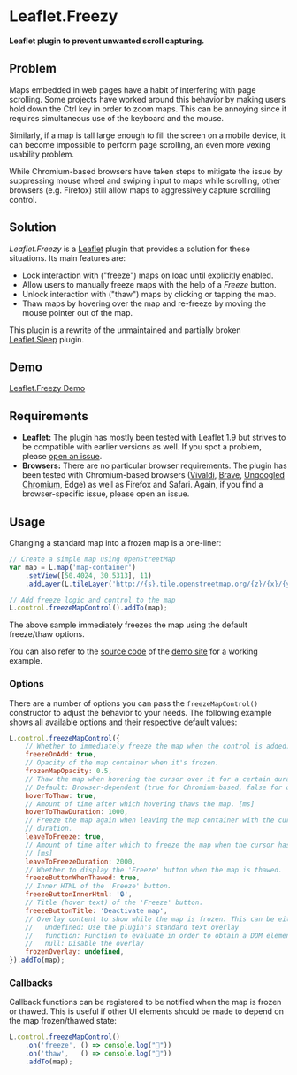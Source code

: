 # Leaflet.Freezy

**Leaflet plugin to prevent unwanted scroll capturing.**

## Problem

Maps embedded in web pages have a habit of interfering with page scrolling.
Some projects have worked around this behavior by making users hold down the Ctrl key in order to zoom maps.
This can be annoying since it requires simultaneous use of the keyboard and the mouse.

Similarly, if a map is tall large enough to fill the screen on a mobile device, it can become impossible to perform page scrolling, an even more vexing usability problem.

While Chromium-based browsers have taken steps to mitigate the issue by suppressing mouse wheel and swiping input to maps while scrolling, other browsers (e.g. Firefox) still allow maps to aggressively capture scrolling control.

## Solution

*Leaflet.Freezy* is a [Leaflet](https://leafletjs.com/) plugin that provides a solution for these situations.
Its main features are:

- Lock interaction with ("freeze") maps on load until explicitly enabled.
- Allow users to manually freeze maps with the help of a _Freeze_ button.
- Unlock interaction with ("thaw") maps by clicking or tapping the map.
- Thaw maps by hovering over the map and re-freeze by moving the mouse pointer out of the map.

This plugin is a rewrite of the unmaintained and partially broken [Leaflet.Sleep](https://github.com/CliffCloud/Leaflet.Sleep) plugin.

## Demo

[Leaflet.Freezy Demo](https://mrubli.gitlab.io/leaflet-freezy/)

## Requirements

- **Leaflet:**
The plugin has mostly been tested with Leaflet 1.9 but strives to be compatible with earlier versions as well.
If you spot a problem, please [open an issue](https://gitlab.com/mrubli/leaflet-freezy/-/issues).
- **Browsers:**
There are no particular browser requirements.
The plugin has been tested with Chromium-based browsers ([Vivaldi](https://vivaldi.com/), [Brave](https://brave.com/), [Ungoogled Chromium](https://github.com/ungoogled-software/ungoogled-chromium), Edge) as well as Firefox and Safari.
Again, if you find a browser-specific issue, please open an issue.

## Usage

Changing a standard map into a frozen map is a one-liner:

```js
// Create a simple map using OpenStreetMap
var map = L.map('map-container')
    .setView([50.4024, 30.5313], 11)
    .addLayer(L.tileLayer('http://{s}.tile.openstreetmap.org/{z}/{x}/{y}.png'));

// Add freeze logic and control to the map
L.control.freezeMapControl().addTo(map);
```

The above sample immediately freezes the map using the default freeze/thaw options.

You can also refer to the [source code](public/) of the [demo site](#demo) for a working example.

### Options

There are a number of options you can pass the `freezeMapControl()` constructor to adjust the behavior to your needs.
The following example shows all available options and their respective default values:

```js
L.control.freezeMapControl({
    // Whether to immediately freeze the map when the control is added.
    freezeOnAdd: true,
    // Opacity of the map container when it's frozen.
    frozenMapOpacity: 0.5,
    // Thaw the map when hovering the cursor over it for a certain duration.
    // Default: Browser-dependent (true for Chromium-based, false for others)
    hoverToThaw: true,
    // Amount of time after which hovering thaws the map. [ms]
    hoverToThawDuration: 1000,
    // Freeze the map again when leaving the map container with the cursor for a certain
    // duration.
    leaveToFreeze: true,
    // Amount of time after which to freeze the map when the cursor has left the map container.
    // [ms]
    leaveToFreezeDuration: 2000,
    // Whether to display the 'Freeze' button when the map is thawed.
    freezeButtonWhenThawed: true,
    // Inner HTML of the 'Freeze' button.
    freezeButtonInnerHtml: '🔒',
    // Title (hover text) of the 'Freeze' button.
    freezeButtonTitle: 'Deactivate map',
    // Overlay content to show while the map is frozen. This can be either of:
    //   undefined: Use the plugin's standard text overlay
    //   function: Function to evaluate in order to obtain a DOM element tree.
    //   null: Disable the overlay
    frozenOverlay: undefined,
}).addTo(map);
```

### Callbacks

Callback functions can be registered to be notified when the map is frozen or thawed.
This is useful if other UI elements should be made to depend on the map frozen/thawed state:

```js
L.control.freezeMapControl()
    .on('freeze', () => console.log("🥶"))
    .on('thaw',   () => console.log("🥵"))
    .addTo(map);
```
